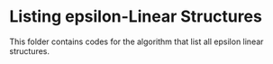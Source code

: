 # Listing epsilon-Linear Structures
This folder contains codes for the algorithm that list all epsilon linear structures.
